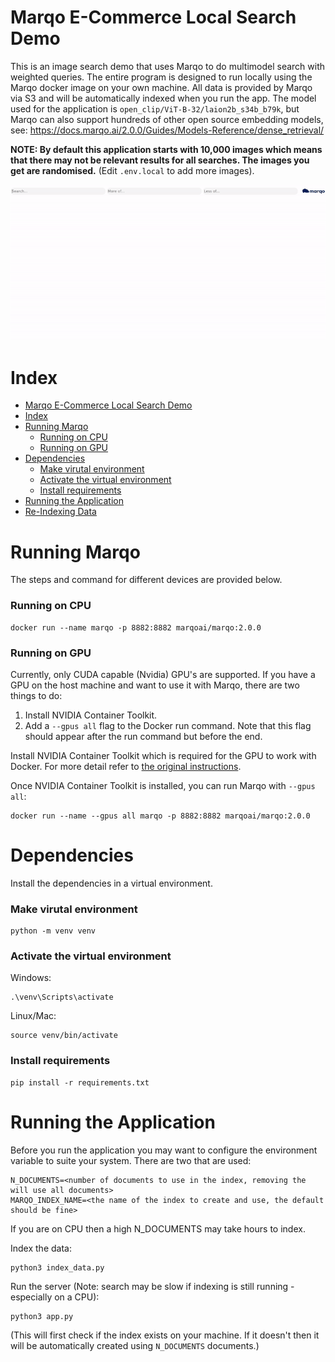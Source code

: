 
# Marqo E-Commerce Local Search Demo

This is an image search demo that uses Marqo to do multimodel search with weighted queries. The entire program is designed to run locally using the Marqo docker image on your own machine. All data is provided by Marqo via S3 and will be automatically indexed when you run the app. The model used for the application is ```open_clip/ViT-B-32/laion2b_s34b_b79k```, but Marqo can also support hundreds of other open source embedding models, see: https://docs.marqo.ai/2.0.0/Guides/Models-Reference/dense_retrieval/

__NOTE: By default this application starts with 10,000 images which means that there may not be relevant results for all searches. The images you get are randomised.__ (Edit `.env.local` to add more images).

<p align="center">
  <img src="readme_assets/shirt1.gif"/>
</p>

# Index

- [Marqo E-Commerce Local Search Demo](#marqo-e-commerce-local-search-demo)
- [Index](#index)
- [Running Marqo](#running-marqo)
    - [Running on CPU](#running-on-cpu)
    - [Running on GPU](#running-on-gpu)
- [Dependencies](#dependencies)
    - [Make virutal environment](#make-virutal-environment)
    - [Activate the virtual environment](#activate-the-virtual-environment)
    - [Install requirements](#install-requirements)
- [Running the Application](#running-the-application)
- [Re-Indexing Data](#re-indexing-data)

# Running Marqo

The steps and command for different devices are provided below.

### Running on CPU
```
docker run --name marqo -p 8882:8882 marqoai/marqo:2.0.0
```
### Running on GPU

Currently, only CUDA capable (Nvidia) GPU's are supported. If you have a GPU on the host machine and want to use it with Marqo, there are two things to do:

1. Install NVIDIA Container Toolkit.
2. Add a `--gpus all` flag to the Docker run command. Note that this flag should appear after the run command but before the end.

Install NVIDIA Container Toolkit which is required for the GPU to work with Docker. For more detail refer to [the original instructions](https://docs.nvidia.com/datacenter/cloud-native/container-toolkit/latest/install-guide.html).

Once NVIDIA Container Toolkit is installed, you can run Marqo with `--gpus all`:
```
docker run --name --gpus all marqo -p 8882:8882 marqoai/marqo:2.0.0
```
# Dependencies
Install the dependencies in a virtual environment.

### Make virutal environment
```
python -m venv venv
```
### Activate the virtual environment

Windows:
```
.\venv\Scripts\activate
```
Linux/Mac:
```
source venv/bin/activate
```
### Install requirements
```
pip install -r requirements.txt
```

# Running the Application

Before you run the application you may want to configure the environment variable to suite your system. There are two that are used:
```
N_DOCUMENTS=<number of documents to use in the index, removing the will use all documents>
MARQO_INDEX_NAME=<the name of the index to create and use, the default should be fine>
```

If you are on CPU then a high N_DOCUMENTS may take hours to index.

Index the data:
```
python3 index_data.py
```

Run the server (Note: search may be slow if indexing is still running - especially on a CPU):
```
python3 app.py
```

(This will first check if the index exists on your machine. If it doesn't then it will be automatically created using `N_DOCUMENTS` documents.)
